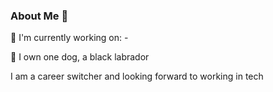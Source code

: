 ### About Me 👋

🌻 I'm currently working on: -

🐾 I own one dog, a black labrador 

I am a career switcher and looking forward to working in tech 
